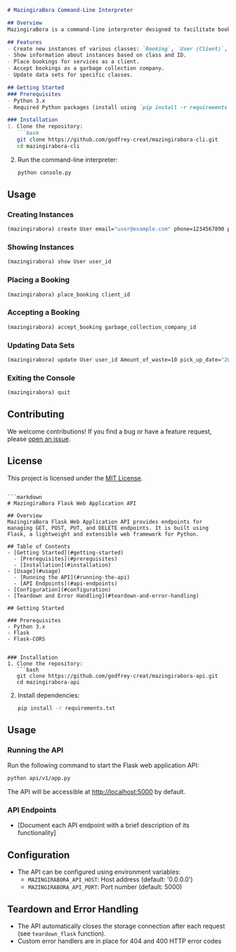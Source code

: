 

```markdown
# MazingiraBora Command-Line Interpreter

## Overview
MazingiraBora is a command-line interpreter designed to facilitate booking services related to waste management. It enables clients to place bookings for services and allows garbage collection companies to accept these bookings.

## Features
- Create new instances of various classes: `Booking`, `User (Client)`, `Garbage_type`, `Garbage_collection_company`, `BaseModel`.
- Show information about instances based on class and ID.
- Place bookings for services as a client.
- Accept bookings as a garbage collection company.
- Update data sets for specific classes.

## Getting Started
### Prerequisites
- Python 3.x
- Required Python packages (install using `pip install -r requirements.txt`)

### Installation
1. Clone the repository:
   ```bash
   git clone https://github.com/godfrey-creat/mazingirabora-cli.git
   cd mazingirabora-cli
   ```

2. Run the command-line interpreter:
   ```bash
   python console.py
   ```

## Usage
### Creating Instances
```bash
(mazingirabora) create User email="user@example.com" phone=1234567890 password="secret"
```

### Showing Instances
```bash
(mazingirabora) show User user_id
```

### Placing a Booking
```bash
(mazingirabora) place_booking client_id
```

### Accepting a Booking
```bash
(mazingirabora) accept_booking garbage_collection_company_id
```

### Updating Data Sets
```bash
(mazingirabora) update User user_id Amount_of_waste=10 pick_up_date="2023-12-31"
```

### Exiting the Console
```bash
(mazingirabora) quit
```

## Contributing
We welcome contributions! If you find a bug or have a feature request, please [open an issue](https://github.com/godfrey-creat/mazingirabora-cli/issues).

## License
This project is licensed under the [MIT License](LICENSE).
```

```markdown
# MazingiraBora Flask Web Application API

## Overview
MazingiraBora Flask Web Application API provides endpoints for managing GET, POST, PUT, and DELETE endpoints. It is built using Flask, a lightweight and extensible web framework for Python.

## Table of Contents
- [Getting Started](#getting-started)
  - [Prerequisites](#prerequisites)
  - [Installation](#installation)
- [Usage](#usage)
  - [Running the API](#running-the-api)
  - [API Endpoints](#api-endpoints)
- [Configuration](#configuration)
- [Teardown and Error Handling](#teardown-and-error-handling)

## Getting Started

### Prerequisites
- Python 3.x
- Flask
- Flask-CORS


### Installation
1. Clone the repository:
   ```bash
   git clone https://github.com/godfrey-creat/mazingirabora-api.git
   cd mazingirabora-api
   ```

2. Install dependencies:
   ```bash
   pip install -r requirements.txt
   ```

## Usage

### Running the API
Run the following command to start the Flask web application API:
```bash
python api/v1/app.py
```
The API will be accessible at [http://localhost:5000](http://localhost:5000) by default.

### API Endpoints
- [Document each API endpoint with a brief description of its functionality]

## Configuration
- The API can be configured using environment variables:
  - `MAZINGIRABORA_API_HOST`: Host address (default: '0.0.0.0')
  - `MAZINGIRABORA_API_PORT`: Port number (default: 5000)

## Teardown and Error Handling
- The API automatically closes the storage connection after each request (see `teardown_flask` function).
- Custom error handlers are in place for 404 and 400 HTTP error codes
